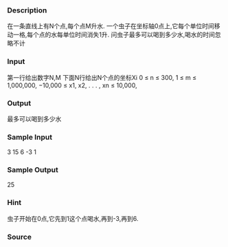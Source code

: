 
### Description
在一条直线上有N个点,每个点M升水.
一个虫子在坐标轴0点上,它每个单位时间移动一格,每个点的水每单位时间消失1升.
问虫子最多可以喝到多少水,喝水的时间忽略不计
### Input
第一行给出数字N,M
下面N行给出N个点的坐标Xi
0 ≤ n ≤ 300, 1 ≤ m ≤ 1,000,000, −10,000 ≤ x1, x2, . . . , xn ≤ 10,000,
### Output
最多可以喝到多少水
### Sample Input
3 15
6
-3
1
### Sample Output
25
### Hint
虫子开始在0点,它先到1这个点喝水,再到-3,再到6.
### Source
